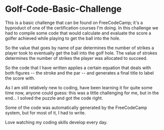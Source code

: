 # Golf-Code-Basic-Challenge
This is a basic challenge that can be found on FreeCodeCamp; it's a byproduct of one of the certification courses I'm doing. 
In this challenge we had to compile some code that would calculate and evaluate the score a golfer achieved while playing to get the ball into the hole.

So the value that goes by name of par determines the number of strikes a player took to eventually get the ball into the golf hole. The value of strokes determines the number of strikes the player was allocated to succeed.

So the code that I have written applies a certain equation that deals with both figures -- the stroke and the par -- and generates a final title to label the score with.

As I am still relatively new to coding, have been learning it for quite some time now, anyone could guess: this was a little challenging for me, but in the end... I solved the puzzle and got the code right. 

Some of the code was automatically generated by the FreeCodeCamp system, but for most of it, I had to write.

Love watching my coding skills develop every day.
